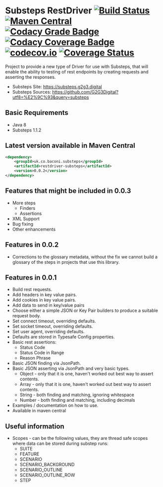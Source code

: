 # Substeps RestDriver [![Build Status](https://travis-ci.org/beercan1989/substeps-restdriver.svg?branch=master)](https://travis-ci.org/beercan1989/substeps-restdriver)&nbsp;[![Maven Central](https://img.shields.io/maven-central/v/uk.co.baconi.substeps/restdriver-substeps.png)](https://maven-badges.herokuapp.com/maven-central/uk.co.baconi.substeps/restdriver-substeps)&nbsp;[![Codacy Grade Badge](https://api.codacy.com/project/badge/grade/5c6e489d1b714798b474af0464af3945)](https://www.codacy.com/app/beercan1989/substeps-restdriver)&nbsp;[![Codacy Coverage Badge](https://api.codacy.com/project/badge/coverage/5c6e489d1b714798b474af0464af3945)](https://www.codacy.com/app/beercan1989/substeps-restdriver)&nbsp;[![codecov.io](https://codecov.io/github/beercan1989/substeps-restdriver/coverage.svg?branch=master)](https://codecov.io/github/beercan1989/substeps-restdriver?branch=master)&nbsp;[![Coverage Status](https://coveralls.io/repos/beercan1989/substeps-restdriver/badge.svg?branch=master&service=github)](https://coveralls.io/github/beercan1989/substeps-restdriver?branch=master)

Project to provide a new type of Driver for use with Substeps, that will enable the ability to testing of rest endpoints by creating requests and asserting the responses.

+ Substeps Site: https://substeps.g2g3.digital
+ Substeps Sources: https://github.com/G2G3Digital?utf8=%E2%9C%93&query=substeps

## Basic Requirements
+ Java 8
+ Substeps 1.1.2

## Latest version available in Maven Central
```xml
<dependency>
    <groupId>uk.co.baconi.substeps</groupId>
    <artifactId>restdriver-substeps</artifactId>
    <version>0.0.2</version>
</dependency>
```

## Features that might be included in 0.0.3
+ More steps
    + Finders
    + Assertions
+ XML Support
+ Bug fixing
+ Other enhancements

## Features in 0.0.2
+ Corrections to the glossary metadata, without the fix we cannot build a glossary of the steps in projects that use this library.

## Features in 0.0.1
+ Build rest requests.
+ Add headers in key value pairs.
+ Add cookies in key value pairs.
+ Add data to send in key/value pairs
+ Choose either a simple JSON or Key Pair builders to produce a suitable request body.
+ Set connect timeout, overriding defaults.
+ Set socket timeout, overriding defaults.
+ Set user agent, overriding defaults.
+ Defaults are stored in Typesafe Config properties.
+ Basic rest assertions:
    + Status Code
    + Status Code in Range
    + Reason Phrase
+ Basic JSON finding via JsonPath.
+ Basic JSON asserting via JsonPath and very basic types.
    + Object - only that it is one, haven't worked out best way to assert contents. 
    + Array - only that it is one, haven't worked out best way to assert contents.
    + String - both finding and matching, ignoring whitespace
    + Number - both finding and matching, including decimals
+ Examples / documentation on how to use.
+ Available in maven central

## Useful information
+ Scopes - can be the following values, they are thread safe scopes where data can be stored during substep runs:
    + SUITE
    + FEATURE
    + SCENARIO
    + SCENARIO_BACKGROUND
    + SCENARIO_OUTLINE
    + SCENARIO_OUTLINE_ROW
    + STEP
